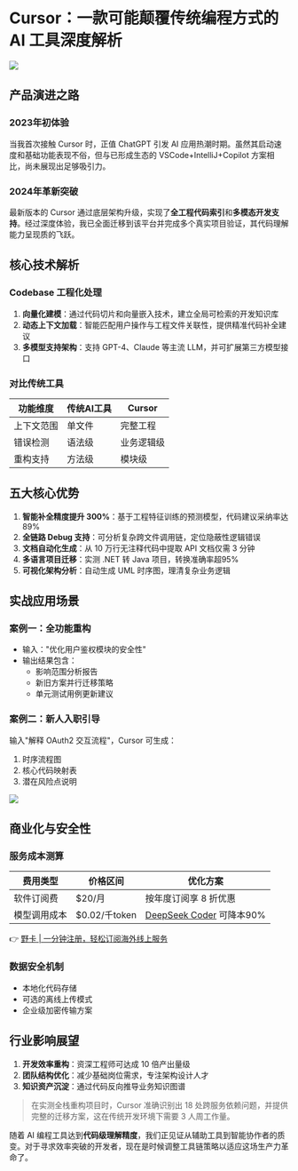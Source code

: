 # Cursor：一款可能颠覆传统编程方式的 AI 工具深度解析

![](https://api.ibos.cn/v4/weapparticle/accesswximg?aid=87723&amp;url=aHR0cHM6Ly9tbWJpei5xcGlcLmNuL21tYml6X3BuZy9ZWmliQ1dxNHJ4RDhtazJNQjJXcFZIc2xtTk9ucGljbjVIUGNmSEVld1RjcEFLVkJpYmg4bFJBcFJuMk9NSHpldThFSkx4UTZiRE9hejFpYmxSa2lheHdIMzZ3LzY0MD93eF9mbXQ9cG5nJmFtcA==;from=appmsg)

## 产品演进之路
### 2023年初体验
当我首次接触 Cursor 时，正值 ChatGPT 引发 AI 应用热潮时期。虽然其启动速度和基础功能表现不俗，但与已形成生态的 VSCode+IntelliJ+Copilot 方案相比，尚未展现出足够吸引力。

### 2024年革新突破
最新版本的 Cursor 通过底层架构升级，实现了**全工程代码索引**和**多模态开发支持**。经过深度体验，我已全面迁移到该平台并完成多个真实项目验证，其代码理解能力呈现质的飞跃。

## 核心技术解析
### Codebase 工程化处理
1. **向量化建模**：通过代码切片和向量嵌入技术，建立全局可检索的开发知识库
2. **动态上下文加载**：智能匹配用户操作与工程文件关联性，提供精准代码补全建议
3. **多模型支持架构**：支持 GPT-4、Claude 等主流 LLM，并可扩展第三方模型接口

### 对比传统工具
| 功能维度       | 传统AI工具              | Cursor               |
|----------------|------------------------|----------------------|
| 上下文范围     | 单文件                 | 完整工程             |
| 错误检测       | 语法级                 | 业务逻辑级           |
| 重构支持       | 方法级                 | 模块级               |

## 五大核心优势
1. **智能补全精度提升 300%**：基于工程特征训练的预测模型，代码建议采纳率达89%
2. **全链路 Debug 支持**：可分析复杂跨文件调用链，定位隐蔽性逻辑错误
3. **文档自动化生成**：从 10 万行无注释代码中提取 API 文档仅需 3 分钟
4. **多语言项目迁移**：实测 .NET 转 Java 项目，转换准确率超95%
5. **可视化架构分析**：自动生成 UML 时序图，理清复杂业务逻辑

## 实战应用场景
### 案例一：全功能重构
- 输入："优化用户鉴权模块的安全性"
- 输出结果包含：
  - 影响范围分析报告
  - 新旧方案并行迁移策略
  - 单元测试用例更新建议

### 案例二：新人入职引导
输入"解释 OAuth2 交互流程"，Cursor 可生成：
1. 时序流程图
2. 核心代码映射表
3. 潜在风险点说明

![](https://api.ibos.cn/v4/weapparticle/accesswximg?aid=87723&amp;url=aHR0cHM6Ly9tbWJpei5xcGljLmNuL21tYml6X3BuZy9ZWmliQ1dxNHJ4RDhtazJNQjJXcFZIc2xtTk9ucGljbjVIcW9IMzNBbmlibEY4VWljbDZlQUFMR2lhY0ljS3ZsbTAyME0yNE4wMjhXVWIyOENMdEp3RzJHZ1dRLzY0MD93eF9mbXQ9cG5nJmFtcA==;from=appmsg)

## 商业化与安全性
### 服务成本测算
| 费用类型       | 价格区间       | 优化方案                |
|----------------|--------------|-----------------------|
| 软件订阅费     | $20/月       | 按年度订阅享 8 折优惠   |
| 模型调用成本   | $0.02/千token| [DeepSeek Coder](https://bbtdd.com/yeka) 可降本90% |

👉 [野卡 | 一分钟注册，轻松订阅海外线上服务](https://bbtdd.com/yeka)

### 数据安全机制
- 本地化代码存储
- 可选的离线上传模式
- 企业级加密传输方案

## 行业影响展望
1. **开发效率重构**：资深工程师可达成 10 倍产出量级
2. **团队结构优化**：减少基础岗位需求，专注架构设计人才
3. **知识资产沉淀**：通过代码反向推导业务知识图谱

> 在实测全栈重构项目时，Cursor 准确识别出 18 处跨服务依赖问题，并提供完整的迁移方案，这在传统开发环境下需要 3 人周工作量。

随着 AI 编程工具达到**代码级理解精度**，我们正见证从辅助工具到智能协作者的质变。对于寻求效率突破的开发者，现在是时候调整工具链策略以适应这场生产力革命了。